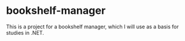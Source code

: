 # bookshelf-manager
This is a project for a bookshelf manager, which I will use as a basis for studies in .NET.
